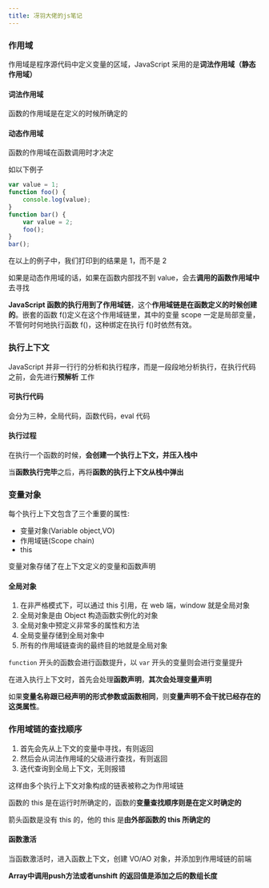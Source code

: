 ```yaml
---
title: 冴羽大佬的js笔记
---
```


### 作用域

作用域是程序源代码中定义变量的区域，JavaScript 采用的是**词法作用域（静态作用域）**

#### 词法作用域

函数的作用域是在定义的时候所确定的

#### 动态作用域

函数的作用域在函数调用时才决定

如以下例子

```js
var value = 1;
function foo() {
	console.log(value);
}
function bar() {
	var value = 2;
	foo();
}
bar();
```

在以上的例子中，我们打印到的结果是 1，而不是 2

如果是动态作用域的话，如果在函数内部找不到 value，会去**调用的函数作用域中**去寻找

**JavaScript 函数的执行用到了作用域链**，这个**作用域链是在函数定义的时候创建的**。嵌套的函数 f()定义在这个作用域链里，其中的变量 scope 一定是局部变量，不管何时何地执行函数 f()，这种绑定在执行 f()时依然有效。

### 执行上下文

JavaScript 并非一行行的分析和执行程序，而是一段段地分析执行，在执行代码之前，会先进行**预解析** 工作

#### 可执行代码

会分为三种，全局代码，函数代码，eval 代码

#### 执行过程

在执行一个函数的时候，**会创建一个执行上下文，并压入栈中**

当**函数执行完毕**之后，再将**函数的执行上下文从栈中弹出**

### 变量对象

每个执行上下文包含了三个重要的属性:

- 变量对象(Variable object,VO)
- 作用域链(Scope chain)
- this

变量对象存储了在上下文定义的变量和函数声明

#### 全局对象

1. 在非严格模式下，可以通过 this 引用，在 web 端，window 就是全局对象
2. 全局对象是由 Object 构造函数实例化的对象
3. 全局对象中预定义非常多的属性和方法
4. 全局变量存储到全局对象中
5. 所有的作用域链查询的最终目的地就是全局对象

`function` 开头的函数会进行函数提升，以 `var` 开头的变量则会进行变量提升

在进入执行上下文时，首先会处理**函数声明**，**其次会处理变量声明**

如果**变量名称跟已经声明的形式参数或函数相同**，则**变量声明不会干扰已经存在的这类属性**。

### 作用域链的查找顺序

1. 首先会先从上下文的变量中寻找，有则返回
2. 然后会从词法作用域的父级进行查找，有则返回
3. 迭代查询到全局上下文，无则报错

这样由多个执行上下文对象构成的链表被称之为作用域链

函数的 this 是在运行时所确定的，函数的**变量查找顺序则是在定义时确定的**

箭头函数是没有 this 的，他的 this 是**由外部函数的 this 所确定的**

#### 函数激活

当函数激活时，进入函数上下文，创建 VO/AO 对象，并添加到作用域链的前端

**Array中调用push方法或者unshift 的返回值是添加之后的数组长度**

